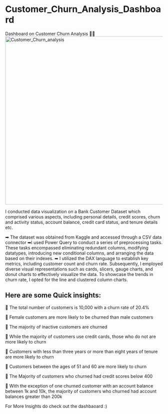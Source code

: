 # Customer_Churn_Analysis_Dashboard
Dashboard on Customer Churn Analysis 🏦👔
<img width="538" alt="Customer_Churn_analysis" src="https://github.com/jaya-karanam/Customer_Churn_Analysis_Dashboard/assets/165159631/85efc7cc-3545-4550-9776-a490d9165c0e">


I conducted data visualization on a Bank Customer Dataset which comprised various aspects, including personal details, credit scores, churn and activity status, account balance, credit card status, and tenure details etc.

➡ The dataset was obtained from Kaggle and accessed through a CSV data connector ➡I used Power Query to conduct a series of preprocessing tasks. These tasks encompassed eliminating redundant columns, modifying datatypes, introducing new conditional columns, and arranging the data based on their indexes. ➡ I utilized the DAX language to establish key metrics, including customer count and churn rate. Subsequently, I employed diverse visual representations such as cards, slicers, gauge charts, and donut charts to effectively visualize the data. To showcase the trends in churn rate, I opted for the line and clustered column charts.

## Here are some Quick insights:

📌 The total number of customers is 10,000 with a churn rate of 20.4%

📌 Female customers are more likely to be churned than male customers

📌 The majority of inactive customers are churned

📌 While the majority of customers use credit cards, those who do not are more likely to churn

📌 Customers with less than three years or more than eight years of tenure are more likely to churn

📌 Customers between the ages of 51 and 60 are more likely to churn

📌 The Majority of customers who churned had credit scores below 400

📌 With the exception of one churned customer with an account balance between 1k and 10k, the majority of customers who churned had account balances greater than 200k

For More Insights do check out the dashbaoard :)
